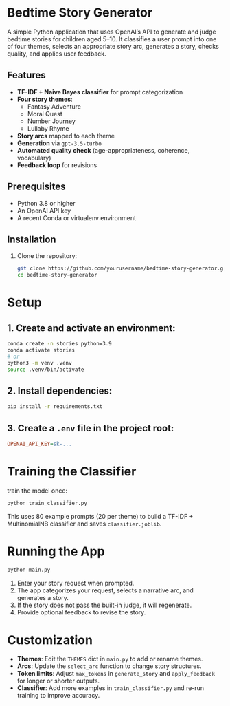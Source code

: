 # Bedtime Story Generator

A simple Python application that uses OpenAI’s API to generate and judge bedtime stories for children aged 5–10. It classifies a user prompt into one of four themes, selects an appropriate story arc, generates a story, checks quality, and applies user feedback.

## Features

- **TF-IDF + Naive Bayes classifier** for prompt categorization
- **Four story themes**:
  - Fantasy Adventure
  - Moral Quest
  - Number Journey
  - Lullaby Rhyme
- **Story arcs** mapped to each theme
- **Generation** via `gpt-3.5-turbo`
- **Automated quality check** (age-appropriateness, coherence, vocabulary)
- **Feedback loop** for revisions

## Prerequisites

- Python 3.8 or higher  
- An OpenAI API key  
- A recent Conda or virtualenv environment

## Installation

1. Clone the repository:
   ```bash
   git clone https://github.com/yourusername/bedtime-story-generator.git
   cd bedtime-story-generator
# Setup

## 1. Create and activate an environment:

```bash
conda create -n stories python=3.9
conda activate stories
# or
python3 -m venv .venv
source .venv/bin/activate
```

## 2. Install dependencies:

```bash
pip install -r requirements.txt
```

## 3. Create a `.env` file in the project root:

```ini
OPENAI_API_KEY=sk-...
```

# Training the Classifier

train the model once:

```bash
python train_classifier.py
```

This uses 80 example prompts (20 per theme) to build a TF-IDF + MultinomialNB classifier and saves `classifier.joblib`.

# Running the App

```bash
python main.py
```

1. Enter your story request when prompted.
2. The app categorizes your request, selects a narrative arc, and generates a story.
3. If the story does not pass the built-in judge, it will regenerate.
4. Provide optional feedback to revise the story.

# Customization

* **Themes**: Edit the `THEMES` dict in `main.py` to add or rename themes.
* **Arcs**: Update the `select_arc` function to change story structures.
* **Token limits**: Adjust `max_tokens` in `generate_story` and `apply_feedback` for longer or shorter outputs.
* **Classifier**: Add more examples in `train_classifier.py` and re-run training to improve accuracy.


